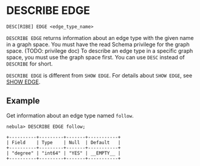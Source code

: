 # DESCRIBE EDGE

```ngql
DESC[RIBE] EDGE <edge_type_name>
```

`DESCRIBE EDGE` returns information about an edge type with the given name in a graph space. You must have the read Schema privilege for the graph space. (TODO: privilege doc) To describe an edge type in a specific graph space, you must use the graph space first. You can use `DESC` instead of `DESCRIBE` for short.

`DESCRIBE EDGE` is different from `SHOW EDGE`. For details about `SHOW EDGE`, see [SHOW EDGE](4.show-edges.md).

## Example

Get information about an edge type named `follow`.

```ngql
nebula> DESCRIBE EDGE follow;

+----------+---------+-------+-----------+
| Field    | Type    | Null  | Default   |
+----------+---------+-------+-----------+
| "degree" | "int64" | "YES" | __EMPTY__ |
+----------+---------+-------+-----------+
```
